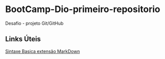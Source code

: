 # BootCamp-Dio-primeiro-repositorio
Desafio - projeto Git/GitHub


## Links Úteis

[Sintaxe Basica extensão MarkDown](https://docs.pipz.com/central-de-ajuda/learning-center/guia-basico-de-markdown#open)
